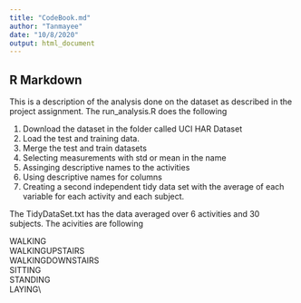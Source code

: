 ```yaml
---
title: "CodeBook.md"
author: "Tanmayee"
date: "10/8/2020"
output: html_document
---
```



## R Markdown

This is a description of the analysis done on the dataset as described in the project assignment. The run_analysis.R does the following 

1. Download the dataset in the folder called UCI HAR Dataset
2. Load the test and training data.
3. Merge the test and train datasets
4. Selecting measurements with std or mean in the name
5. Assinging descriptive names to the activities
6. Using descriptive names for columns 
7. Creating a second independent tidy data set with the average 
of each variable for each activity and each subject.

The TidyDataSet.txt has the data averaged over 6 activities and 30 subjects. The acivities are following 

WALKING\
WALKINGUPSTAIRS\
WALKINGDOWNSTAIRS\
SITTING\
STANDING\
LAYING\


